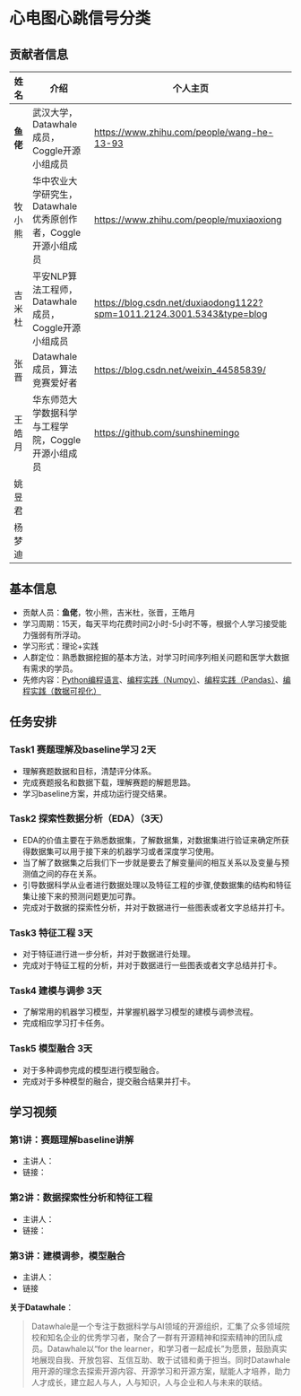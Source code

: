 # 心电图心跳信号分类

## 贡献者信息

| 姓名                 | 介绍                                | 个人主页                                  |
| -------------------- | ----------------------------------- | ----------------------------------------- |
| **鱼佬**                 | 武汉大学，Datawhale成员，Coggle开源小组成员                 | https://www.zhihu.com/people/wang-he-13-93         |
| 牧小熊               | 华中农业大学研究生，Datawhale优秀原创作者，Coggle开源小组成员  | https://www.zhihu.com/people/muxiaoxiong |
| 吉米杜               | 平安NLP算法工程师，Datawhale成员，Coggle开源小组成员         | https://blog.csdn.net/duxiaodong1122?spm=1011.2124.3001.5343&type=blog     |
| 张晋                 | Datawhale成员，算法竞赛爱好者                            |  https://blog.csdn.net/weixin_44585839/        |
| 王皓月               | 华东师范大学数据科学与工程学院，Coggle开源小组成员            |      https://github.com/sunshinemingo    |
| 姚昱君              |                                             |
| 杨梦迪              |                                              |

## 基本信息

- 贡献人员：**鱼佬**，牧小熊，吉米杜，张晋，王皓月
- 学习周期：15天，每天平均花费时间2小时-5小时不等，根据个人学习接受能力强弱有所浮动。
- 学习形式：理论+实践
- 人群定位：熟悉数据挖掘的基本方法，对学习时间序列相关问题和医学大数据有需求的学员。
- 先修内容：[Python编程语言](https://github.com/datawhalechina/team-learning-program/tree/master/Python-Language)、[编程实践（Numpy）](https://github.com/datawhalechina/team-learning-program/tree/master/IntroductionToNumpy)、[编程实践（Pandas）](https://github.com/datawhalechina/team-learning-program/tree/master/IntroductionToPandas)、[编程实践（数据可视化）](https://github.com/datawhalechina/fantastic-matplotlib)


## 任务安排

### Task1 赛题理解及baseline学习 2天

- 理解赛题数据和目标，清楚评分体系。
- 完成赛题报名和数据下载，理解赛题的解题思路。
- 学习baseline方案，并成功运行提交结果。


### Task2 探索性数据分析（EDA）（3天）

- EDA的价值主要在于熟悉数据集，了解数据集，对数据集进行验证来确定所获得数据集可以用于接下来的机器学习或者深度学习使用。
- 当了解了数据集之后我们下一步就是要去了解变量间的相互关系以及变量与预测值之间的存在关系。
- 引导数据科学从业者进行数据处理以及特征工程的步骤,使数据集的结构和特征集让接下来的预测问题更加可靠。
- 完成对于数据的探索性分析，并对于数据进行一些图表或者文字总结并打卡。

### Task3 特征工程 3天

- 对于特征进行进一步分析，并对于数据进行处理。
- 完成对于特征工程的分析，并对于数据进行一些图表或者文字总结并打卡。

### Task4 建模与调参 3天

- 了解常用的机器学习模型，并掌握机器学习模型的建模与调参流程。
- 完成相应学习打卡任务。

### Task5 模型融合 3天

- 对于多种调参完成的模型进行模型融合。
- 完成对于多种模型的融合，提交融合结果并打卡。

## 学习视频

### 第1讲：赛题理解baseline讲解
- 主讲人：
- 链接：

### 第2讲：数据探索性分析和特征工程
- 主讲人：
- 链接：

### 第3讲：建模调参，模型融合
- 主讲人：
- 链接

**关于Datawhale**：

>Datawhale是一个专注于数据科学与AI领域的开源组织，汇集了众多领域院校和知名企业的优秀学习者，聚合了一群有开源精神和探索精神的团队成员。Datawhale以“for the learner，和学习者一起成长”为愿景，鼓励真实地展现自我、开放包容、互信互助、敢于试错和勇于担当。同时Datawhale 用开源的理念去探索开源内容、开源学习和开源方案，赋能人才培养，助力人才成长，建立起人与人，人与知识，人与企业和人与未来的联结。

​	
